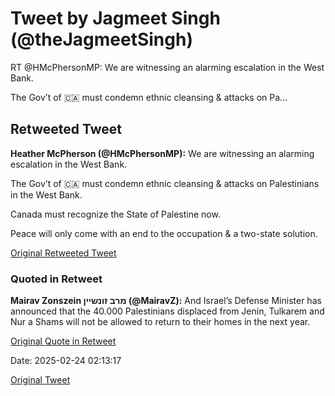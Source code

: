 # Tweet by Jagmeet Singh (@theJagmeetSingh)

RT @HMcPhersonMP: We are witnessing an alarming escalation in the West Bank.

The Gov’t of 🇨🇦 must condemn ethnic cleansing &amp; attacks on Pa…

## Retweeted Tweet

**Heather McPherson (@HMcPhersonMP):** We are witnessing an alarming escalation in the West Bank.

The Gov’t of 🇨🇦 must condemn ethnic cleansing &amp; attacks on Palestinians in the West Bank. 

Canada must recognize the State of Palestine now. 

Peace will only come with an end to the occupation &amp; a two-state solution.

[Original Retweeted Tweet](https://x.com/HMcPhersonMP/status/1893822127817564421)

### Quoted in Retweet

**Mairav Zonszein מרב זונשיין (@MairavZ):** And Israel’s Defense Minister has announced that the 40.000 Palestinians displaced from Jenin, Tulkarem and Nur a Shams will not be allowed to return to their homes in the next year.

[Original Quote in Retweet](https://x.com/MairavZ/status/1893661622792536228)

Date: 2025-02-24 02:13:17

[Original Tweet](https://x.com/theJagmeetSingh/status/1893846630048071855)
